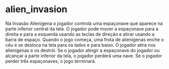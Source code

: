 # alien_invasion
Na Invasão Alienígena o jogador controla uma espaçonave que aparece na parte inferior central da tela. O jogador pode mover a espaçonave
para a direita e para a esquerda usando as teclas de direção e atirar usando a barra de espaço. Quando o jogo começa, uma frota de 
alienígenas enche o céu e se desloca na tela para os lados e para baixo. O jogador atira nos alienígenas e os destrói. Se o jogador 
atingir a espaçonave do jogador ou alcançar a parte inferior da tela, o jogador perderá uma nave. Se o jogador perder três espaçonaves, o 
jogo terminará.
